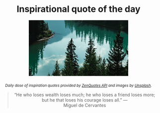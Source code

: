 
<div align="center">

# Inspirational quote of the day

<img src="./data/photo.jpeg" alt="Beautiful nature photo" width="320" height="180">

<sub><i>Daily dose of inspiration quotes provided by [ZenQuotes API](https://zenquotes.io/) and images by [Unsplash](https://unsplash.com/).</i></sub>


<blockquote>&ldquo;He who loses wealth loses much; he who loses a friend loses more; but he that loses his courage loses all.&rdquo; &mdash; <footer>Miguel de Cervantes</footer></blockquote>

</div>
